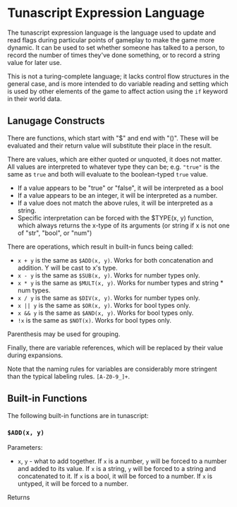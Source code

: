 Tunascript Expression Language
==============================

The tunascript expression language is the language used to update and read flags
during particular points of gameplay to make the game more dynamic. It can be
used to set whether someone has talked to a person, to record the number of
times they've done something, or to record a string value for later use.

This is not a turing-complete language; it lacks control flow structures in the
general case, and is more intended to do variable reading and setting which is
used by other elements of the game to affect action using the `if` keyword in
their world data.

Lanugage Constructs
-------------------

There are functions, which start with "$" and end with "()". These will be
evaluated and their return value will substitute their place in the result.

There are values, which are either quoted or unquoted, it does not matter. All
values are interpreted to whatever type they can be; e.g. `"true"` is the same
as `true` and both will evaluate to the boolean-typed `true` value.
* If a value appears to be "true" or "false", it will be interpreted as a bool
* If a value appears to be an integer, it will be interpreted as a number.
* If a value does not match the above rules, it will be interpreted as a string.
* Specific interpretation can be forced with the $TYPE(x, y) function, which always
returns the x-type of its arguments (or string if x is not one of "str", "bool",
or "num")

There are operations, which result in built-in funcs being called:
* `x + y` is the same as `$ADD(x, y)`. Works for both concatenation and
addition. Y will be cast to x's type.
* `x - y` is the same as `$SUB(x, y)`. Works for number types only.
* `x * y` is the same as `$MULT(x, y)`. Works for number types and string * num
types.
* `x / y` is the same as `$DIV(x, y)`. Works for number types only.
* `x || y` is the same as `$OR(x, y)`. Works for bool types only.
* `x && y` is the same as `$AND(x, y)`. Works for bool types only.
* `!x` is the same as `$NOT(x)`. Works for bool types only.

Parenthesis may be used for grouping.

Finally, there are variable references, which will be replaced by their value
during expansions.

Note that the naming rules for variables are considerably more stringent than
the typical labeling rules. `[A-Z0-9_]+`.

Built-in Functions
------------------
The following built-in functions are in tunascript:

### `$ADD(x, y)`
Parameters:
* `x`, `y` - what to add together. If `x` is a number, `y` will be forced to
a number and added to its value. If `x` is a string, `y` will be forced to a
string and concatenated to it. If `x` is a bool, it will be forced to a number.
If `x` is untyped, it will be forced to a number.

Returns 